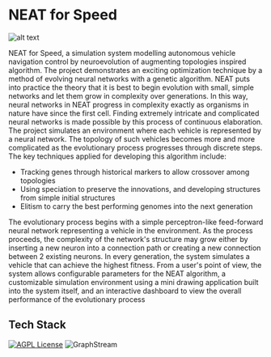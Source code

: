 # NEAT for Speed
![alt text](https://github.com/[username]/[reponame]/blob/[branch]/image.jpg?raw=true)

NEAT for Speed, a simulation system modelling autonomous vehicle navigation control by neuroevolution of augmenting topologies inspired algorithm. The project demonstrates an exciting optimization technique by a method of evolving neural networks with a genetic algorithm. NEAT puts into practice the theory that it is best to begin evolution with small, simple networks and let them grow in complexity over generations. In this way, neural networks in NEAT progress in complexity exactly as organisms in nature have since the first cell. Finding extremely intricate and complicated neural networks is made possible by this process of continuous elaboration. The project simulates an environment where each vehicle is represented by a neural network. The topology of such vehicles becomes more and more complicated as the evolutionary process progresses through discrete steps. The key techniques applied for developing this algorithm include: 
- Tracking genes through historical markers to allow crossover among topologies
- Using speciation to preserve the innovations, and developing structures from simple initial structures
- Elitism to carry the best performing genomes into the next generation 

The evolutionary process begins with a simple perceptron-like feed-forward neural network representing a vehicle in the environment. As the process proceeds, the complexity of the network's structure may grow either by inserting a new neuron into a connection path or creating a new connection between 2 existing neurons. In every generation, the system simulates a vehicle that can achieve the highest fitness. From a user's point of view, the system allows configurable parameters for the NEAT algorithm, a customizable simulation environment using a mini drawing application built into the system itself, and an interactive dashboard to view the overall performance of the evolutionary process


## Tech Stack


[![AGPL License](https://img.shields.io/badge/Java-16.0-brightgreen)](http://www.gnu.org/licenses/agpl-3.0/)
![GraphStream](https://img.shields.io/badge/GraphStream-1.3-red)
